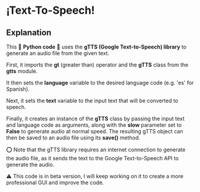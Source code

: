 <h1> ¡Text-To-Speech! </h1>

## Explanation 

This 🔵 **Python code** 🔵 uses the **gTTS (Google Text-to-Speech) library** to generate an audio file from the given text.

First, it imports the **gt** (greater than) operator and the **gTTS** class from the **gtts** module.

It then sets the **language** variable to the desired language code (e.g. 'es' for Spanish).

Next, it sets the **text** variable to the input text that will be converted to speech.

Finally, it creates an instance of the **gTTS** class by passing the input text and language code as arguments, along with the **slow** parameter set to **False** to generate audio at normal speed. 
The resulting gTTS object can then be saved to an audio file using its **save()** method.

⭕ Note that the gTTS library requires an internet connection to generate the audio file, as it sends the text to the Google Text-to-Speech API to generate the audio.

⚠ This code is in beta version, I will keep working on it to create a more professional GUI and improve the code.
